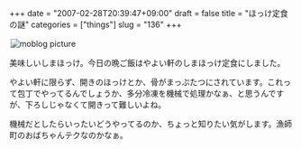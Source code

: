 +++
date = "2007-02-28T20:39:47+09:00"
draft = false
title = "ほっけ定食の謎"
categories = ["things"]
slug = "136"
+++

<p><a rel="lightbox" href="http://keruru.net/images/45e65912cb1c3-img075.jpg"><img vspace="2" hspace="2" border="0" align="left" title="moblogPicture" alt="moblog picture" src="http://keruru.net/images/45e65912cb1c3-thumb_img075.jpg" /></a><br />
<!-- bodytext --><br />
美味しいしまほっけ。今日の晩ご飯はやよい軒のしまほっけ定食にしました。</p>
<p>やよい軒に限らず、開きのほっけとか、骨がまっぷたつにされています。これって包丁でやってるんでしょうか、多分冷凍を機械で処理かなぁ、と思うんですが、下ろしじゃなくて開きって難しいよね。</p>
<p>機械だとしたらいったいどうやってるのか、ちょっと知りたい気がします。漁師町のおばちゃんテクなのかなぁ。</p>
<p><!-- bodytext end -->
</p>

